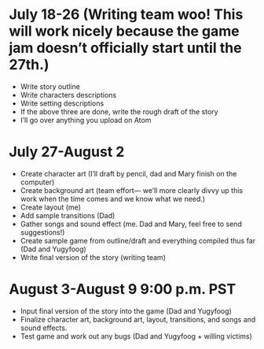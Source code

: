 # July 18-26 (Writing team woo! This will work nicely because the game jam doesn’t officially start until the 27th.)
- Write story outline
- Write characters descriptions
- Write setting descriptions
- If the above three are done, write the rough draft of the story
- I’ll go over anything you upload on Atom

# July 27-August 2
- Create character art (I’ll draft by pencil, dad and Mary finish on the computer)
- Create background art (team effort— we’ll more clearly divvy up this work when the time comes and we know what we need.)
- Create layout (me)
- Add sample transitions (Dad)
- Gather songs and sound effect (me. Dad and Mary, feel free to send suggestions!)
- Create sample game from outline/draft and everything compiled thus far (Dad and Yugyfoog)
- Write final version of the story (writing team)

# August 3-August 9 9:00 p.m. PST 
- Input final version of the story into the game (Dad and Yugyfoog)
- Finalize character art, background art, layout, transitions, and songs and sound effects.
- Test game and work out any bugs (Dad and Yugyfoog + willing victims)
